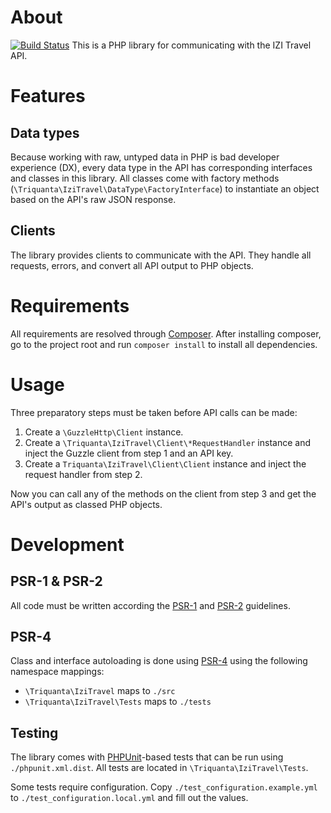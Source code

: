 About
=====
[![Build Status](https://travis-ci.org/Triquanta/libizi.svg?branch=master)](https://travis-ci.org/Triquanta/libizi)
This is a PHP library for communicating with the IZI Travel API.

Features
========

Data types
----------
Because working with raw, untyped data in PHP is bad developer experience (DX),
every data type in the API has corresponding interfaces and classes in this
library. All classes come with factory methods
(`\Triquanta\IziTravel\DataType\FactoryInterface`) to instantiate an object
based on the API's raw JSON response.

Clients
-------
The library provides clients to communicate with the API. They handle all
requests, errors, and convert all API output to PHP objects.

Requirements
============
All requirements are resolved through [Composer](http://getcomposer.org). After
installing composer, go to the project root and run `composer install` to
install all dependencies.

Usage
=====
Three preparatory steps must be taken before API calls can be made:

1. Create a `\GuzzleHttp\Client` instance.
2. Create a `\Triquanta\IziTravel\Client\*RequestHandler` instance and inject
    the Guzzle client from step 1 and an API key.
3. Create a `Triquanta\IziTravel\Client\Client` instance and inject the request
    handler from step 2.

Now you can call any of the methods on the client from step 3 and get the API's
output as classed PHP objects.

Development
===========

PSR-1 & PSR-2
-------------
All code must be written according the
[PSR-1](http://www.php-fig.org/psr/psr-1/) and
[PSR-2](http://www.php-fig.org/psr/psr-2/) guidelines.

PSR-4
-----
Class and interface autoloading is done using
[PSR-4](http://www.php-fig.org/psr/psr-4/) using the following namespace
mappings:

* `\Triquanta\IziTravel` maps to `./src`
* `\Triquanta\IziTravel\Tests` maps to `./tests`

Testing
-------
The library comes with [PHPUnit](https://phpunit.de/)-based tests that can be
run using `./phpunit.xml.dist`. All tests are located in
`\Triquanta\IziTravel\Tests`.

Some tests require configuration. Copy `./test_configuration.example.yml` to
`./test_configuration.local.yml` and fill out the values.
